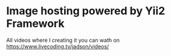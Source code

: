 Image hosting powered by Yii2 Framework
================================

All videos where I creating it you can wath on https://www.livecoding.tv/jadson/videos/
